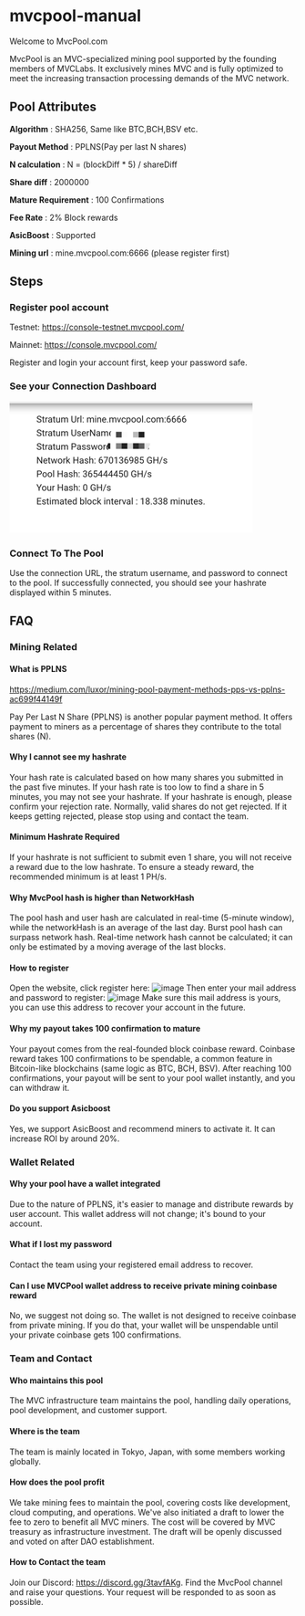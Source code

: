# mvcpool-manual

Welcome to MvcPool.com

MvcPool is an MVC-specialized mining pool supported by the founding members of MVCLabs. It exclusively mines MVC and is fully optimized to meet the increasing transaction processing demands of the MVC network.

## Pool Attributes

**Algorithm** : SHA256, Same like BTC,BCH,BSV etc.

**Payout Method** : PPLNS(Pay per last N shares)

**N calculation** : N = (blockDiff * 5) / shareDiff

**Share diff** : 2000000

**Mature Requirement** : 100 Confirmations

**Fee Rate** : 2% Block rewards

**AsicBoost** : Supported

**Mining url** : mine.mvcpool.com:6666 (please register first)


## Steps

### Register pool account

Testnet:
https://console-testnet.mvcpool.com/

Mainnet:
https://console.mvcpool.com/

Register and login your account first, keep your password safe.

### See your Connection Dashboard

![img.png](img.png)

### Connect To The Pool

Use the connection URL, the stratum username, and password to connect to the pool. If successfully connected, you should see your hashrate displayed within 5 minutes.

## FAQ

### Mining Related

#### What is PPLNS

https://medium.com/luxor/mining-pool-payment-methods-pps-vs-pplns-ac699f44149f

Pay Per Last N Share (PPLNS) is another popular payment method. It offers payment to miners as a percentage of shares they contribute to the total shares (N).

#### Why I cannot see my hashrate

Your hash rate is calculated based on how many shares you submitted in the past five minutes. If your hash rate is too low to find a share in 5 minutes, you may not see your hashrate.
If your hashrate is enough, please confirm your rejection rate. Normally, valid shares do not get rejected. If it keeps getting rejected, please stop using and contact the team.

#### Minimum Hashrate Required

If your hashrate is not sufficient to submit even 1 share, you will not receive a reward due to the low hashrate. To ensure a steady reward, the recommended minimum is at least 1 PH/s.

#### Why MvcPool hash is higher than NetworkHash

The pool hash and user hash are calculated in real-time (5-minute window), while the networkHash is an average of the last day. Burst pool hash can surpass network hash.
Real-time network hash cannot be calculated; it can only be estimated by a moving average of the last blocks.

#### How to register
Open the website, click register here:
<img width="338" alt="image" src="https://github.com/mvc-labs/mvcpool-manual/assets/41569443/476bfd42-5741-462e-a9ad-ac7fa711e204">
Then enter your mail address and password to register:
<img width="414" alt="image" src="https://github.com/mvc-labs/mvcpool-manual/assets/41569443/5f84a1b3-3501-424b-bdaf-31af409f01b4">
Make sure this mail address is yours, you can use this address to recover your account in the future.



#### Why my payout takes 100 confirmation to mature

Your payout comes from the real-founded block coinbase reward. Coinbase reward takes 100 confirmations to be spendable, a common feature in Bitcoin-like blockchains (same logic as BTC, BCH, BSV). After reaching 100 confirmations, your payout will be sent to your pool wallet instantly, and you can withdraw it.

#### Do you support Asicboost

Yes, we support AsicBoost and recommend miners to activate it. It can increase ROI by around 20%.

### Wallet Related

#### Why your pool have a wallet integrated

Due to the nature of PPLNS, it's easier to manage and distribute rewards by user account. This wallet address will not change; it's bound to your account.

#### What if I lost my password

Contact the team using your registered email address to recover.


#### Can I use MVCPool wallet address to receive private mining coinbase reward

No, we suggest not doing so. The wallet is not designed to receive coinbase from private mining. If you do that, your wallet will be unspendable until your private coinbase gets 100 confirmations.

### Team and Contact

#### Who maintains this pool

The MVC infrastructure team maintains the pool, handling daily operations, pool development, and customer support.

#### Where is the team

The team is mainly located in Tokyo, Japan, with some members working globally.

#### How does the pool profit

We take mining fees to maintain the pool, covering costs like development, cloud computing, and operations. We've also initiated a draft to lower the fee to zero to benefit all MVC miners. The cost will be covered by MVC treasury as infrastructure investment. The draft will be openly discussed and voted on after DAO establishment.

#### How to Contact the team

Join our Discord: https://discord.gg/3tavfAKg. 
Find the MvcPool channel and raise your questions. Your request will be responded to as soon as possible.
